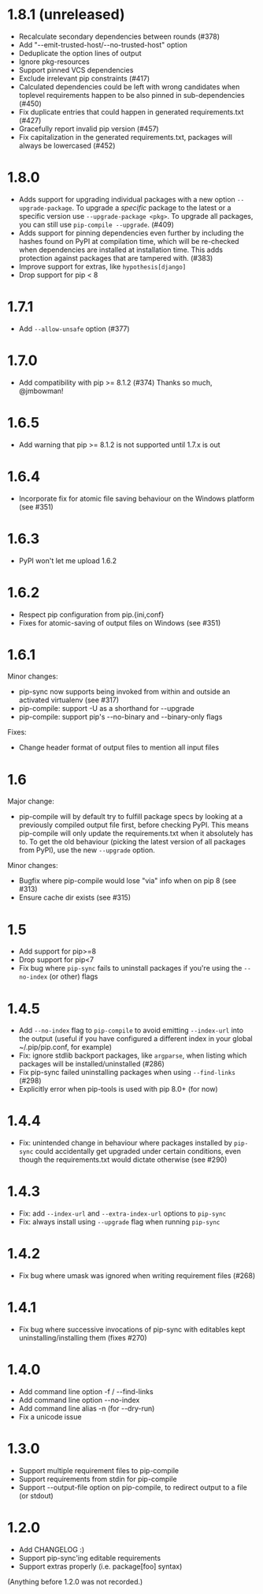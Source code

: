 # 1.8.1 (unreleased)

- Recalculate secondary dependencies between rounds (#378)
- Add "--emit-trusted-host/--no-trusted-host" option
- Deduplicate the option lines of output
- Ignore pkg-resources
- Support pinned VCS dependencies
- Exclude irrelevant pip constraints (#417)
- Calculated dependencies could be left with wrong candidates when 
  toplevel requirements happen to be also pinned in sub-dependencies (#450)
- Fix duplicate entries that could happen in generated requirements.txt (#427)
- Gracefully report invalid pip version (#457)
- Fix capitalization in the generated requirements.txt, packages will always be lowercased (#452)


# 1.8.0

- Adds support for upgrading individual packages with a new option
  `--upgrade-package`.  To upgrade a _specific_ package to the latest or
  a specific version use `--upgrade-package <pkg>`.  To upgrade all packages,
  you can still use `pip-compile --upgrade`.  (#409)
- Adds support for pinning dependencies even further by including the hashes
  found on PyPI at compilation time, which will be re-checked when dependencies
  are installed at installation time.  This adds protection against packages
  that are tampered with.  (#383)
- Improve support for extras, like `hypothesis[django]`
- Drop support for pip < 8


# 1.7.1

- Add `--allow-unsafe` option (#377)


# 1.7.0

- Add compatibility with pip >= 8.1.2 (#374)
  Thanks so much, @jmbowman!


# 1.6.5

- Add warning that pip >= 8.1.2 is not supported until 1.7.x is out


# 1.6.4

- Incorporate fix for atomic file saving behaviour on the Windows platform
  (see #351)


# 1.6.3

- PyPI won't let me upload 1.6.2


# 1.6.2

- Respect pip configuration from pip.{ini,conf}
- Fixes for atomic-saving of output files on Windows (see #351)


# 1.6.1

Minor changes:
- pip-sync now supports being invoked from within and outside an activated
  virtualenv (see #317)
- pip-compile: support -U as a shorthand for --upgrade
- pip-compile: support pip's --no-binary and --binary-only flags

Fixes:
- Change header format of output files to mention all input files


# 1.6

Major change:
- pip-compile will by default try to fulfill package specs by looking at
  a previously compiled output file first, before checking PyPI.  This means
  pip-compile will only update the requirements.txt when it absolutely has to.
  To get the old behaviour (picking the latest version of all packages from
  PyPI), use the new `--upgrade` option.

Minor changes:
- Bugfix where pip-compile would lose "via" info when on pip 8 (see #313)
- Ensure cache dir exists (see #315)


# 1.5

- Add support for pip>=8
- Drop support for pip<7
- Fix bug where `pip-sync` fails to uninstall packages if you're using the
  `--no-index` (or other) flags


# 1.4.5

- Add `--no-index` flag to `pip-compile` to avoid emitting `--index-url` into
  the output (useful if you have configured a different index in your global
  ~/.pip/pip.conf, for example)
- Fix: ignore stdlib backport packages, like `argparse`, when listing which
  packages will be installed/uninstalled (#286)
- Fix pip-sync failed uninstalling packages when using `--find-links` (#298)
- Explicitly error when pip-tools is used with pip 8.0+ (for now)


# 1.4.4

- Fix: unintended change in behaviour where packages installed by `pip-sync`
  could accidentally get upgraded under certain conditions, even though the
  requirements.txt would dictate otherwise (see #290)


# 1.4.3

- Fix: add `--index-url` and `--extra-index-url` options to `pip-sync`
- Fix: always install using `--upgrade` flag when running `pip-sync`


# 1.4.2

- Fix bug where umask was ignored when writing requirement files (#268)


# 1.4.1

- Fix bug where successive invocations of pip-sync with editables kept
  uninstalling/installing them (fixes #270)


# 1.4.0

- Add command line option -f / --find-links
- Add command line option --no-index
- Add command line alias -n (for --dry-run)
- Fix a unicode issue


# 1.3.0

- Support multiple requirement files to pip-compile
- Support requirements from stdin for pip-compile
- Support --output-file option on pip-compile, to redirect output to a file (or stdout)


# 1.2.0

- Add CHANGELOG :)
- Support pip-sync'ing editable requirements
- Support extras properly (i.e. package[foo] syntax)

(Anything before 1.2.0 was not recorded.)
